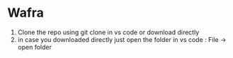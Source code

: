 # Wafra
1. Clone the repo using git clone in vs code or download directly 
2. in case you downloaded directly just open the folder in vs code : File -> open folder
